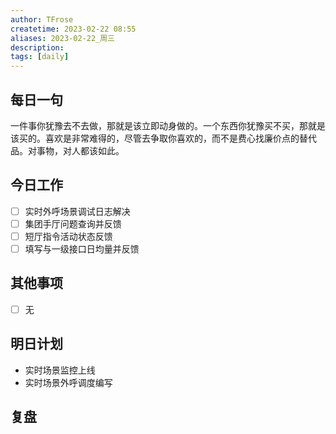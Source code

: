 ```yaml
---
author: TFrose
createtime: 2023-02-22 08:55
aliases: 2023-02-22_周三
description:
tags: [daily]
---
```


## 每日一句
一件事你犹豫去不去做，那就是该立即动身做的。一个东西你犹豫买不买，那就是该买的。喜欢是非常难得的，尽管去争取你喜欢的，而不是费心找廉价点的替代品。对事物，对人都该如此。

## 今日工作
- [ ] 实时外呼场景调试日志解决
- [ ] 集团手厅问题查询并反馈
- [ ] 短厅指令活动状态反馈
- [ ] 填写与一级接口日均量并反馈

## 其他事项
- [ ] 无

## 明日计划
- 实时场景监控上线
- 实时场景外呼调度编写

## 复盘

